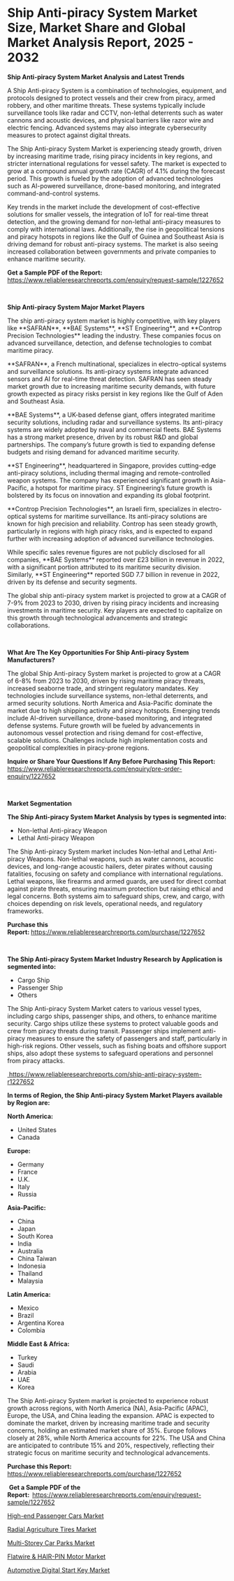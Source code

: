 <p><h1>Ship Anti-piracy System Market Size, Market Share and Global Market Analysis Report, 2025 - 2032</h1></p><p><strong>Ship Anti-piracy System Market Analysis and Latest Trends</strong></p>
<p><p>A Ship Anti-piracy System is a combination of technologies, equipment, and protocols designed to protect vessels and their crew from piracy, armed robbery, and other maritime threats. These systems typically include surveillance tools like radar and CCTV, non-lethal deterrents such as water cannons and acoustic devices, and physical barriers like razor wire and electric fencing. Advanced systems may also integrate cybersecurity measures to protect against digital threats.</p><p>The Ship Anti-piracy System Market is experiencing steady growth, driven by increasing maritime trade, rising piracy incidents in key regions, and stricter international regulations for vessel safety. The market is expected to grow at a compound annual growth rate (CAGR) of 4.1% during the forecast period. This growth is fueled by the adoption of advanced technologies such as AI-powered surveillance, drone-based monitoring, and integrated command-and-control systems.</p><p>Key trends in the market include the development of cost-effective solutions for smaller vessels, the integration of IoT for real-time threat detection, and the growing demand for non-lethal anti-piracy measures to comply with international laws. Additionally, the rise in geopolitical tensions and piracy hotspots in regions like the Gulf of Guinea and Southeast Asia is driving demand for robust anti-piracy systems. The market is also seeing increased collaboration between governments and private companies to enhance maritime security.</p></p>
<p><strong>Get a Sample PDF of the Report:&nbsp;</strong> <a href="https://www.reliableresearchreports.com/enquiry/request-sample/1227652?utm_campaign=83&utm_medium=2&utm_source=Github&utm_content=ia&utm_term=23012025&utm_id=ship-anti-piracy-system">https://www.reliableresearchreports.com/enquiry/request-sample/1227652</a></p>
<p>&nbsp;</p>
<p><strong>Ship Anti-piracy System Major Market Players</strong></p>
<p><p>The ship anti-piracy system market is highly competitive, with key players like **SAFRAN**, **BAE Systems**, **ST Engineering**, and **Controp Precision Technologies** leading the industry. These companies focus on advanced surveillance, detection, and defense technologies to combat maritime piracy.</p><p>**SAFRAN**, a French multinational, specializes in electro-optical systems and surveillance solutions. Its anti-piracy systems integrate advanced sensors and AI for real-time threat detection. SAFRAN has seen steady market growth due to increasing maritime security demands, with future growth expected as piracy risks persist in key regions like the Gulf of Aden and Southeast Asia.</p><p>**BAE Systems**, a UK-based defense giant, offers integrated maritime security solutions, including radar and surveillance systems. Its anti-piracy systems are widely adopted by naval and commercial fleets. BAE Systems has a strong market presence, driven by its robust R&D and global partnerships. The company’s future growth is tied to expanding defense budgets and rising demand for advanced maritime security.</p><p>**ST Engineering**, headquartered in Singapore, provides cutting-edge anti-piracy solutions, including thermal imaging and remote-controlled weapon systems. The company has experienced significant growth in Asia-Pacific, a hotspot for maritime piracy. ST Engineering’s future growth is bolstered by its focus on innovation and expanding its global footprint.</p><p>**Controp Precision Technologies**, an Israeli firm, specializes in electro-optical systems for maritime surveillance. Its anti-piracy solutions are known for high precision and reliability. Controp has seen steady growth, particularly in regions with high piracy risks, and is expected to expand further with increasing adoption of advanced surveillance technologies.</p><p>While specific sales revenue figures are not publicly disclosed for all companies, **BAE Systems** reported over £23 billion in revenue in 2022, with a significant portion attributed to its maritime security division. Similarly, **ST Engineering** reported SGD 7.7 billion in revenue in 2022, driven by its defense and security segments.</p><p>The global ship anti-piracy system market is projected to grow at a CAGR of 7-9% from 2023 to 2030, driven by rising piracy incidents and increasing investments in maritime security. Key players are expected to capitalize on this growth through technological advancements and strategic collaborations.</p></p>
<p>&nbsp;</p>
<p><strong>What Are The Key Opportunities For Ship Anti-piracy System Manufacturers?</strong></p>
<p><p>The global Ship Anti-piracy System market is projected to grow at a CAGR of 6-8% from 2023 to 2030, driven by rising maritime piracy threats, increased seaborne trade, and stringent regulatory mandates. Key technologies include surveillance systems, non-lethal deterrents, and armed security solutions. North America and Asia-Pacific dominate the market due to high shipping activity and piracy hotspots. Emerging trends include AI-driven surveillance, drone-based monitoring, and integrated defense systems. Future growth will be fueled by advancements in autonomous vessel protection and rising demand for cost-effective, scalable solutions. Challenges include high implementation costs and geopolitical complexities in piracy-prone regions.</p></p>
<p><strong>Inquire or Share Your Questions If Any Before Purchasing This Report:</strong> <a href="https://www.reliableresearchreports.com/enquiry/pre-order-enquiry/1227652?utm_campaign=83&utm_medium=2&utm_source=Github&utm_content=ia&utm_term=23012025&utm_id=ship-anti-piracy-system">https://www.reliableresearchreports.com/enquiry/pre-order-enquiry/1227652</a></p>
<p>&nbsp;</p>
<p><strong>Market Segmentation</strong></p>
<p><strong>The Ship Anti-piracy System Market Analysis by types is segmented into:</strong></p>
<p><ul><li>Non-lethal Anti-piracy Weapon</li><li>Lethal Anti-piracy Weapon</li></ul></p>
<p><p>The Ship Anti-piracy System market includes Non-lethal and Lethal Anti-piracy Weapons. Non-lethal weapons, such as water cannons, acoustic devices, and long-range acoustic hailers, deter pirates without causing fatalities, focusing on safety and compliance with international regulations. Lethal weapons, like firearms and armed guards, are used for direct combat against pirate threats, ensuring maximum protection but raising ethical and legal concerns. Both systems aim to safeguard ships, crew, and cargo, with choices depending on risk levels, operational needs, and regulatory frameworks.</p></p>
<p><strong>Purchase this Report:&nbsp;</strong><a href="https://www.reliableresearchreports.com/purchase/1227652?utm_campaign=83&utm_medium=2&utm_source=Github&utm_content=ia&utm_term=23012025&utm_id=ship-anti-piracy-system">https://www.reliableresearchreports.com/purchase/1227652</a></p>
<p>&nbsp;</p>
<p><strong>The Ship Anti-piracy System Market Industry Research by Application is segmented into:</strong></p>
<p><ul><li>Cargo Ship</li><li>Passenger Ship</li><li>Others</li></ul></p>
<p><p>The Ship Anti-piracy System Market caters to various vessel types, including cargo ships, passenger ships, and others, to enhance maritime security. Cargo ships utilize these systems to protect valuable goods and crew from piracy threats during transit. Passenger ships implement anti-piracy measures to ensure the safety of passengers and staff, particularly in high-risk regions. Other vessels, such as fishing boats and offshore support ships, also adopt these systems to safeguard operations and personnel from piracy attacks.</p></p>
<p><a href="https://www.reliableresearchreports.com/ship-anti-piracy-system-r1227652?utm_campaign=83&utm_medium=2&utm_source=Github&utm_content=ia&utm_term=23012025&utm_id=ship-anti-piracy-system">&nbsp;https://www.reliableresearchreports.com/ship-anti-piracy-system-r1227652</a></p>
<p><strong>In terms of Region, the Ship Anti-piracy System Market Players available by Region are:</strong></p>
<p>
    <p> <strong> North America: </strong>
        <ul>
            <li>United States</li>
            <li>Canada</li>
        </ul>
        </p> 
    <p> <strong> Europe: </strong>
        <ul>
            <li>Germany</li>
            <li>France</li>
            <li>U.K.</li>
            <li>Italy</li>
            <li>Russia</li>
        </ul>
        </p> 
    <p> <strong> Asia-Pacific: </strong>
        <ul>
            <li>China</li>
            <li>Japan</li>
            <li>South Korea</li>
            <li>India</li>
            <li>Australia</li>
            <li>China Taiwan</li>
            <li>Indonesia</li>
            <li>Thailand</li>
            <li>Malaysia</li>
        </ul>
        </p> 
    <p> <strong> Latin America: </strong>
        <ul>
            <li>Mexico</li>
            <li>Brazil</li>
            <li>Argentina Korea</li>
            <li>Colombia</li>
        </ul>
        </p> 
    <p> <strong> Middle East & Africa: </strong>
        <ul>
            <li>Turkey</li>
            <li>Saudi</li>
            <li>Arabia</li>
            <li>UAE</li>
            <li>Korea</li>
        </ul>
    </p>
    </p>
<p><p>The Ship Anti-piracy System market is projected to experience robust growth across regions, with North America (NA), Asia-Pacific (APAC), Europe, the USA, and China leading the expansion. APAC is expected to dominate the market, driven by increasing maritime trade and security concerns, holding an estimated market share of 35%. Europe follows closely at 28%, while North America accounts for 22%. The USA and China are anticipated to contribute 15% and 20%, respectively, reflecting their strategic focus on maritime security and technological advancements.</p></p>
<p><strong>Purchase this Report: </strong><a href="https://www.reliableresearchreports.com/purchase/1227652?utm_campaign=83&utm_medium=2&utm_source=Github&utm_content=ia&utm_term=23012025&utm_id=ship-anti-piracy-system">https://www.reliableresearchreports.com/purchase/1227652</a></p>
<p>&nbsp;<strong>Get a Sample PDF of the Report:&nbsp;&nbsp;</strong><a href="https://www.reliableresearchreports.com/enquiry/request-sample/1227652?utm_campaign=83&utm_medium=2&utm_source=Github&utm_content=ia&utm_term=23012025&utm_id=ship-anti-piracy-system">https://www.reliableresearchreports.com/enquiry/request-sample/1227652</a></p>
<p><strong></strong></p>
<p><p><a href="https://github.com/jeastefanowicz7816/Market-Research-Report-List-1/blob/main/high-end-passenger-cars-market.md?utm_campaign=83&utm_medium=2&utm_source=Github&utm_content=ia&utm_term=23012025&utm_id=ship-anti-piracy-system">High-end Passenger Cars Market</a></p><p><a href="https://github.com/dringals/Market-Research-Report-List-6/blob/main/radial-agriculture-tires-market.md?utm_campaign=83&utm_medium=2&utm_source=Github&utm_content=ia&utm_term=23012025&utm_id=ship-anti-piracy-system">Radial Agriculture Tires Market</a></p><p><a href="https://github.com/tona7vba/Market-Research-Report-List-1/blob/main/multi-storey-car-parks-market.md?utm_campaign=83&utm_medium=2&utm_source=Github&utm_content=ia&utm_term=23012025&utm_id=ship-anti-piracy-system">Multi-Storey Car Parks Market</a></p><p><a href="https://github.com/oslieselotte2192/Market-Research-Report-List-1/blob/main/flatwire-hair-pin-motor-market.md?utm_campaign=83&utm_medium=2&utm_source=Github&utm_content=ia&utm_term=23012025&utm_id=ship-anti-piracy-system">Flatwire & HAIR-PIN Motor Market</a></p><p><a href="https://github.com/tambraunrue691969/Market-Research-Report-List-1/blob/main/automotive-digital-start-key-market.md?utm_campaign=83&utm_medium=2&utm_source=Github&utm_content=ia&utm_term=23012025&utm_id=ship-anti-piracy-system">Automotive Digital Start Key Market</a></p></p>
